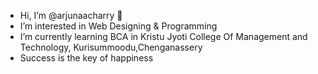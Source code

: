 - Hi, I’m @arjunaacharry 👋
- I’m interested in Web Designing & Programming
- I’m currently learning BCA in Kristu Jyoti College Of Management and Technology, Kurisummoodu,Chenganassery
- Success is the key of happiness 
<!---
arjunaacharry/arjunaacharry is a ✨ special ✨ repository because its `README.md` (this file) appears on your GitHub profile.
You can click the Preview link to take a look at your changes.
--->
